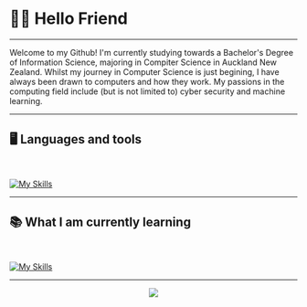 # ✌🏽 Hello Friend


---

Welcome to my Github! I'm currently studying towards a Bachelor's Degree of Information Science, majoring in Compiter Science in Auckland New Zealand. Whilst my journey in Computer Science is just begining, I have always been drawn to computers and how they work. My passions in the computing field include (but is not limited to) cyber security and machine learning.

---

## <c> 🖥️ Languages and tools <c>

<br>

[![My Skills](https://skillicons.dev/icons?i=linux,cpp,c,swift,git,html,css,r)](https://skillicons.dev)

---
## <c> 📚 What I am currently learning <c>

<br>

[![My Skills](https://skillicons.dev/icons?i=cpp,javascript,python,react)](https://skillicons.dev)

---

<p align="center">
<img src="https://github.com/Trentjm/Trentjm/blob/main/Images/Zen.gif"
</p>
